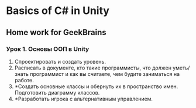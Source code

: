 # Basics of C# in Unity
## Home work for GeekBrains


### Урок 1. Основы ООП в Unity

1. Спроектировать и создать уровень.
2. Расписать в документе, кто такие программисты, что должен уметь/знать программист и как вы считаете, чем будите заниматься на работе.
3. *Создать основные классы и обернуть их в пространство имен. Подготовить диаграмму классов.
4. *Разработать игрока с альтернативным управлением.
